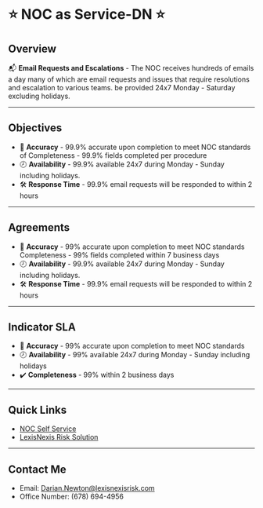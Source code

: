 # :star: **NOC as Service-DN** :star:
## Overview 
:mailbox_with_mail: **Email Requests and Escalations** - The NOC receives hundreds of emails a day many of which are email requests and issues that require resolutions and escalation to various teams.
be provided 24x7 Monday - Saturday excluding holidays.
________________________________________
## Objectives
* :bow_and_arrow: **Accuracy** - 99.9% accurate upon completion to meet NOC standards of Completeness - 99.9% fields completed per procedure 
* :clock8: **Availability** - 99.9% available 24x7 during Monday - Sunday including holidays.
* :hammer_and_wrench: **Response Time** - 99.9% email requests will be responded to within 2 hours 
________________________________________
## Agreements
* :bow_and_arrow: **Accuracy** - 99% accurate upon completion to meet NOC standards Completeness - 99% fields completed within 7 business days 
* :clock8: **Availability** - 99.9% available 24x7 during Monday - Sunday including holidays.
* :hammer_and_wrench: **Response Time** - 99.9% email requests will be responded to within 2 hours
________________________________________
## Indicator	SLA
* :bow_and_arrow: **Accuracy** -	99% accurate upon completion to meet NOC standards
* :clock8: **Availability** -	99% available 24x7 during Monday - Sunday including holidays
* :heavy_check_mark: **Completeness** -	99% within 2 business days
________________________________________
## Quick Links
- [NOC Self Service ](https://confluence.rsi.lexisnexis.com/pages/viewpage.action?spaceKey=NW&title=NOC+Self+Service+Page)
- [LexisNexis Risk Solution](https://risk.lexisnexis.com/)

________________________________________
## Contact Me
- Email: Darian.Newton@lexisnexisrisk.com
- Office Number: (678) 694-4956 













